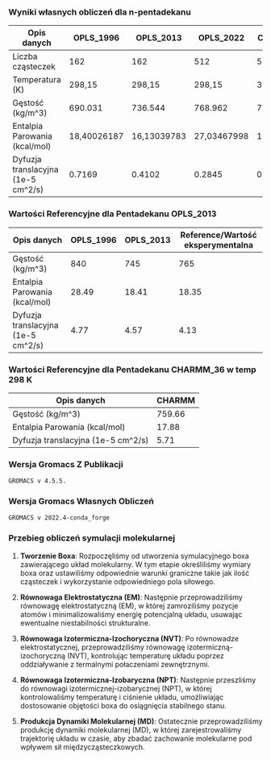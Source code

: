 ### Wyniki własnych obliczeń dla n-pentadekanu

| Opis danych     | OPLS_1996       | OPLS_2013   | OPLS_2022   | CHARMM_36 |
|-----------------|-----------------|--------------|-------------|-----------|
| Liczba cząsteczek     | 162        | 162     | 512    | 500  | 
| Temperatura (K)   | 298,15        | 298,15     | 298,15    | 303,15  |
| Gęstość  (kg/m^3)   | 690.031        | 736.544      | 768.962    | 747.693  | 
| Entalpia Parowania (kcal/mol)     | 18,40026187        | 16,13039783    | 27,03467998   | 16,19421346  | 
| Dyfuzja translacyjna  (1e-5 cm^2/s)    | 0.7169        | 0.4102     | 0.2845    | 0.5224  | 

### Wartości Referencyjne dla Pentadekanu OPLS_2013
| Opis danych     | OPLS_1996 | OPLS_2013 | Reference/Wartość eksperymentalna |
|-----------------|-----------------|------------|-------------|
| Gęstość  (kg/m^3)   | 840 |  745  | 765 
| Entalpia Parowania (kcal/mol)     | 28.49  |   18.41 | 18.35    
| Dyfuzja translacyjna  (1e-5 cm^2/s)    | 4.77 |  4.57 |  4.13

### Wartości Referencyjne dla Pentadekanu CHARMM_36 w temp 298 K
| Opis danych     | CHARMM |
|-----------------|-----------------|
| Gęstość  (kg/m^3)   | 759.66   
| Entalpia Parowania (kcal/mol)     | 17.88   
| Dyfuzja translacyjna  (1e-5 cm^2/s)    | 5.71 

### Wersja Gromacs Z Publikacji 
    GROMACS v 4.5.5.
### Wersja Gromacs Własnych Obliczeń
    GROMACS v 2022.4-conda_forge
### Przebieg obliczeń symulacji molekularnej

1. **Tworzenie Boxa**:
   Rozpoczęliśmy od utworzenia symulacyjnego boxa zawierającego układ molekularny. W tym etapie określiliśmy wymiary boxa oraz ustawiliśmy odpowiednie warunki graniczne takie jak ilość cząsteczek i wykorzystanie odpowiedniego pola siłowego.

2. **Równowaga Elektrostatyczna (EM)**:
   Następnie przeprowadziliśmy równowagę elektrostatyczną (EM), w której zamroziliśmy pozycje atomów i minimalizowaliśmy energię potencjalną układu, usuwając ewentualne niestabilności strukturalne.

3. **Równowaga Izotermiczna-Izochoryczna (NVT)**:
   Po równowadze elektrostatycznej, przeprowadziliśmy równowagę izotermiczną-izochoryczną (NVT), kontrolując temperaturę układu poprzez oddziaływanie z termalnymi połaczeniami zewnętrznymi.

4. **Równowaga Izotermiczna-Izobaryczna (NPT)**:
   Następnie przeszliśmy do równowagi izotermicznej-izobarycznej (NPT), w której kontrolowaliśmy temperaturę i ciśnienie układu, umożliwiając dostosowanie objętości boxa do osiągnięcia stabilnego stanu.

5. **Produkcja Dynamiki Molekularnej (MD)**:
   Ostatecznie przeprowadziliśmy produkcję dynamiki molekularnej (MD), w której zarejestrowaliśmy trajektorię układu w czasie, aby zbadać zachowanie molekularne pod wpływem sił międzycząsteczkowych.

